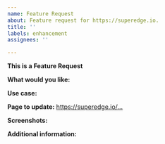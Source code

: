 ```yaml
---
name: Feature Request
about: Feature request for https://superedge.io.
title: ''
labels: enhancement
assignees: ''

---
```


**This is a Feature Request**

<!-- Please only use this template for submitting feature/enhancement requests for https://superedge.io website. -->
<!--If you want to create an issue for SuperEdge software, visit the [superedge/superedge](https://github.com/superedge/superedge/issues/new/choose) instead.-->

<!--Required Information-->
**What would you like:**

**Use case:**

**Page to update:**
https://superedge.io/…

<!--Optional Information:-->
**Screenshots:**
<!-- If applicable, add screenshots to help illustrate the issue.-->

**Additional information:**
<!--Add any other context or information about the issue.-->
